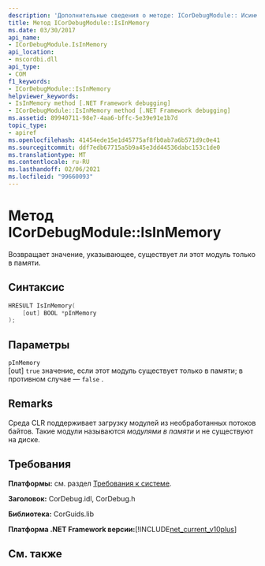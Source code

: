 ```yaml
---
description: 'Дополнительные сведения о методе: ICorDebugModule:: Исинмемори'
title: Метод ICorDebugModule::IsInMemory
ms.date: 03/30/2017
api_name:
- ICorDebugModule.IsInMemory
api_location:
- mscordbi.dll
api_type:
- COM
f1_keywords:
- ICorDebugModule::IsInMemory
helpviewer_keywords:
- IsInMemory method [.NET Framework debugging]
- ICorDebugModule::IsInMemory method [.NET Framework debugging]
ms.assetid: 89940711-98e7-4aa6-bffc-5e39e91e1b7d
topic_type:
- apiref
ms.openlocfilehash: 41454ede15e1d45775af8fb0ab7a6b571d9c0e41
ms.sourcegitcommit: ddf7edb67715a5b9a45e3dd44536dabc153c1de0
ms.translationtype: MT
ms.contentlocale: ru-RU
ms.lasthandoff: 02/06/2021
ms.locfileid: "99660093"
---
```

# <a name="icordebugmoduleisinmemory-method"></a>Метод ICorDebugModule::IsInMemory

Возвращает значение, указывающее, существует ли этот модуль только в памяти.  
  
## <a name="syntax"></a>Синтаксис  
  
```cpp  
HRESULT IsInMemory(  
    [out] BOOL *pInMemory  
);  
```  
  
## <a name="parameters"></a>Параметры  

 `pInMemory`  
 [out] `true` значение, если этот модуль существует только в памяти; в противном случае — `false` .  
  
## <a name="remarks"></a>Remarks  

 Среда CLR поддерживает загрузку модулей из необработанных потоков байтов. Такие модули называются *модулями в памяти* и не существуют на диске.  
  
## <a name="requirements"></a>Требования  

 **Платформы:** см. раздел [Требования к системе](../../get-started/system-requirements.md).  
  
 **Заголовок:** CorDebug.idl, CorDebug.h  
  
 **Библиотека:** CorGuids.lib  
  
 **Платформа .NET Framework версии:**[!INCLUDE[net_current_v10plus](../../../../includes/net-current-v10plus-md.md)]  
  
## <a name="see-also"></a>См. также
